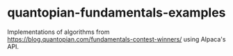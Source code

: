 # quantopian-fundamentals-examples
Implementations of algorithms from https://blog.quantopian.com/fundamentals-contest-winners/ using Alpaca's API.
